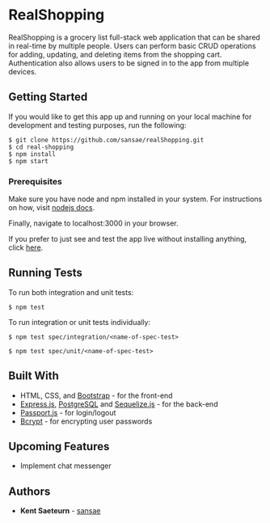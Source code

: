 # RealShopping

RealShopping is a grocery list full-stack web application that can be shared in real-time by multiple people. Users can perform basic CRUD operations for adding, updating, and deleting items from the shopping cart. Authentication also allows users to be signed in to the app from multiple devices.

## Getting Started

If you would like to get this app up and running on your local machine for development and testing purposes, run the following:

```
$ git clone https://github.com/sansae/realShopping.git
$ cd real-shopping
$ npm install
$ npm start
```

### Prerequisites

Make sure you have node and npm installed in your system. For instructions on how, visit [nodejs docs](https://nodejs.org/en/download/package-manager/).

Finally, navigate to localhost:3000 in your browser.

If you prefer to just see and test the app live without installing anything, click  [here](http://realshopping.herokuapp.com/).

## Running Tests

To run both integration and unit tests:

```
$ npm test
```

To run integration or unit tests individually:

```
$ npm test spec/integration/<name-of-spec-test>
```

```
$ npm test spec/unit/<name-of-spec-test>
```

## Built With

* HTML, CSS, and [Bootstrap](https://getbootstrap.com/) - for the front-end
* [Express.js](https://expressjs.com/), [PostgreSQL](https://www.postgresql.org/) and [Sequelize.js](https://www.npmjs.com/package/sequelize) - for the back-end
* [Passport.js](http://www.passportjs.org/) - for login/logout
* [Bcrypt](https://www.npmjs.com/package/bcrypt) - for encrypting user passwords

## Upcoming Features

* Implement chat messenger

## Authors

* **Kent Saeteurn** - [sansae](https://github.com/sansae)
